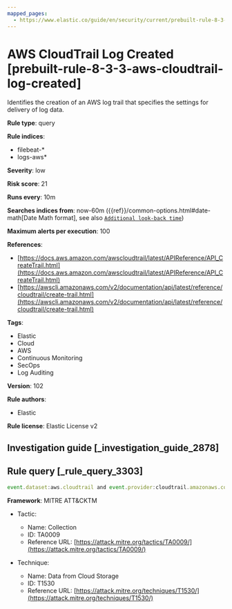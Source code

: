 ```yaml
---
mapped_pages:
  - https://www.elastic.co/guide/en/security/current/prebuilt-rule-8-3-3-aws-cloudtrail-log-created.html
---
```


# AWS CloudTrail Log Created [prebuilt-rule-8-3-3-aws-cloudtrail-log-created]

Identifies the creation of an AWS log trail that specifies the settings for delivery of log data.

**Rule type**: query

**Rule indices**:

* filebeat-*
* logs-aws*

**Severity**: low

**Risk score**: 21

**Runs every**: 10m

**Searches indices from**: now-60m ({{ref}}/common-options.html#date-math[Date Math format], see also [`Additional look-back time`](docs-content://solutions/security/detect-and-alert/create-detection-rule.md#rule-schedule))

**Maximum alerts per execution**: 100

**References**:

* [https://docs.aws.amazon.com/awscloudtrail/latest/APIReference/API_CreateTrail.html](https://docs.aws.amazon.com/awscloudtrail/latest/APIReference/API_CreateTrail.html)
* [https://awscli.amazonaws.com/v2/documentation/api/latest/reference/cloudtrail/create-trail.html](https://awscli.amazonaws.com/v2/documentation/api/latest/reference/cloudtrail/create-trail.html)

**Tags**:

* Elastic
* Cloud
* AWS
* Continuous Monitoring
* SecOps
* Log Auditing

**Version**: 102

**Rule authors**:

* Elastic

**Rule license**: Elastic License v2

## Investigation guide [_investigation_guide_2878]



## Rule query [_rule_query_3303]

```js
event.dataset:aws.cloudtrail and event.provider:cloudtrail.amazonaws.com and event.action:CreateTrail and event.outcome:success
```

**Framework**: MITRE ATT&CKTM

* Tactic:

    * Name: Collection
    * ID: TA0009
    * Reference URL: [https://attack.mitre.org/tactics/TA0009/](https://attack.mitre.org/tactics/TA0009/)

* Technique:

    * Name: Data from Cloud Storage
    * ID: T1530
    * Reference URL: [https://attack.mitre.org/techniques/T1530/](https://attack.mitre.org/techniques/T1530/)



